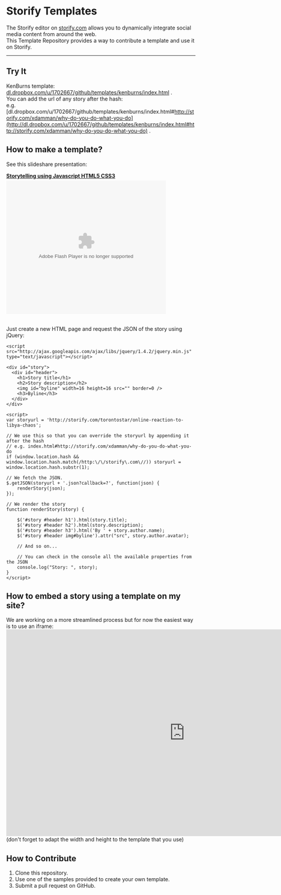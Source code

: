 # Storify Templates

The Storify editor on [storify.com](http://storify.com) allows you to dynamically integrate social media content from around the web.  
This Template Repository provides a way to contribute a template and use it on Storify.

---------------------

## Try It
KenBurns template: [dl.dropbox.com/u/1702667/github/templates/kenburns/index.html](http://dl.dropbox.com/u/1702667/github/templates/kenburns/index.html) .  
You can add the url of any story after the hash:  
e.g. [dl.dropbox.com/u/1702667/github/templates/kenburns/index.html#http://storify.com/xdamman/why-do-you-do-what-you-do](http://dl.dropbox.com/u/1702667/github/templates/kenburns/index.html#http://storify.com/xdamman/why-do-you-do-what-you-do) .

## How to make a template?

See this slideshare presentation: 
<div style="width:425px" id="__ss_7319023"> <strong style="display:block;margin:12px 0 4px"><a href="http://www.slideshare.net/xdamman/storytelling-using-javascript-html5-css3" title="Storytelling using Javascript HTML5 CSS3">Storytelling using Javascript HTML5 CSS3</a></strong> <object id="__sse7319023" width="425" height="355"> <param name="movie" value="http://static.slidesharecdn.com/swf/ssplayer2.swf?doc=html5-110319152327-phpapp01&stripped_title=storytelling-using-javascript-html5-css3&userName=xdamman" /> <param name="allowFullScreen" value="true"/> <param name="allowScriptAccess" value="always"/> <embed name="__sse7319023" src="http://static.slidesharecdn.com/swf/ssplayer2.swf?doc=html5-110319152327-phpapp01&stripped_title=storytelling-using-javascript-html5-css3&userName=xdamman" type="application/x-shockwave-flash" allowscriptaccess="always" allowfullscreen="true" width="425" height="355"></embed> </object> <div style="padding:5px 0 12px"> </div> </div>

Just create a new HTML page and request the JSON of the story using jQuery:

    <script src="http://ajax.googleapis.com/ajax/libs/jquery/1.4.2/jquery.min.js" type="text/javascript"></script>
  
    <div id="story">
      <div id="header">
        <h1>Story title</h1>
        <h2>Story description</h2>
        <img id="byline" width=16 height=16 src="" border=0 />
        <h3>Byline</h3>
      </div>
    </div>
  
    <script>
    var storyurl = 'http://storify.com/torontostar/online-reaction-to-libya-chaos';
    
    // We use this so that you can override the storyurl by appending it after the hash
    // e.g. index.html#http://storify.com/xdamman/why-do-you-do-what-you-do
    if (window.location.hash && window.location.hash.match(/http:\/\/storify\.com\//)) storyurl = window.location.hash.substr(1);

    // We fetch the JSON. 
    $.getJSON(storyurl + '.json?callback=?', function(json) {
    	renderStory(json);
    });

    // We render the story
    function renderStory(story) {

    	$('#story #header h1').html(story.title);
    	$('#story #header h2').html(story.description);
    	$('#story #header h3').html('By ' + story.author.name);
    	$('#story #header img#byline').attr("src", story.author.avatar);
  
    	// And so on...

    	// You can check in the console all the available properties from the JSON
    	console.log("Story: ", story);
  	}
    </script>

## How to embed a story using a template on my site?

We are working on a more streamlined process but for now the easiest way is to use an iframe:
    <iframe src="http://dl.dropbox.com/u/1702667/sites/kenburns/index.html#http://storify.com/xdamman/why-do-you-do-what-you-do" width=950 height=550 frameborder=no></iframe>
(don't forget to adapt the width and height to the template that you use)

## How to Contribute

1. Clone this repository.
1. Use one of the samples provided to create your own template.
1. Submit a pull request on GitHub.


